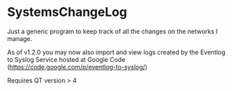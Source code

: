# SystemsChangeLog

Just a generic program to keep track of all the changes on the networks I manage.

As of v1.2.0 you may now also import and view logs created by the Eventlog to
    Syslog Service hosted at Google Code
    (https://code.google.com/p/eventlog-to-syslog/)

Requires QT version > 4
